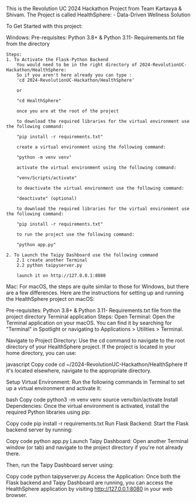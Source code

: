This is the Revolution UC 2024 Hackathon Project from Team Kartavya & Shivam. 
The Project is called HealthSphere: - Data-Driven Wellness Solution

To Get Started with this project: 

Windows:
    Pre-requisites: 
        Python 3.8+ & Python 3.11-
        Requirements.txt file from the directory

    Steps:
    1. To Activate the Flask-Python Backend
        You would need to be in the right directory of 2024-RevolutionUC-Hackathon/HealthSphere: 
        So if you aren't here already you can type : 
        'cd 2024-RevolutionUC-Hackathon/HealthSphere'

        or 

        "cd HealthSphere"

        once you are at the root of the project

        to download the required libraries for the virtual environment use the following command:

        "pip install -r requirements.txt"

        create a virtual environment using the following command: 

        "python -m venv venv"

        activate the virtual environment using the following command:

        "venv/Scripts/activate"

        to deactivate the virtual environment use the following command:

        "deactivate" (optional)

        to download the required libraries for the virtual environment use the following command:

        "pip install -r requirements.txt"

        to run the project use the following command:

        "python app.py"

    2. To Launch the Taipy Dashboard use the following command
        2.1 create another Terminal
        2.2 python taipyserver.py

        launch it on http://127.0.0.1:8080


Mac:
    For macOS, the steps are quite similar to those for Windows, but there are a few differences. Here are the instructions for setting up and running the HealthSphere project on macOS:

Pre-requisites:
Python 3.8+ & Python 3.11-
Requirements.txt file from the project directory
Terminal application
Steps:
Open Terminal:
Open the Terminal application on your macOS. You can find it by searching for "Terminal" in Spotlight or navigating to Applications > Utilities > Terminal.

Navigate to Project Directory:
Use the cd command to navigate to the root directory of your HealthSphere project. If the project is located in your home directory, you can use:

javascript
Copy code
cd ~/2024-RevolutionUC-Hackathon/HealthSphere
If it's located elsewhere, navigate to the appropriate directory.

Setup Virtual Environment:
Run the following commands in Terminal to set up a virtual environment and activate it:

bash
Copy code
python3 -m venv venv
source venv/bin/activate
Install Dependencies:
Once the virtual environment is activated, install the required Python libraries using pip:

Copy code
pip install -r requirements.txt
Run Flask Backend:
Start the Flask backend server by running:

Copy code
python app.py
Launch Taipy Dashboard:
Open another Terminal window (or tab) and navigate to the project directory if you're not already there.

Then, run the Taipy Dashboard server using:

Copy code
python taipyserver.py
Access the Application:
Once both the Flask backend and Taipy Dashboard are running, you can access the HealthSphere application by visiting http://127.0.0.1:8080 in your web browser.
